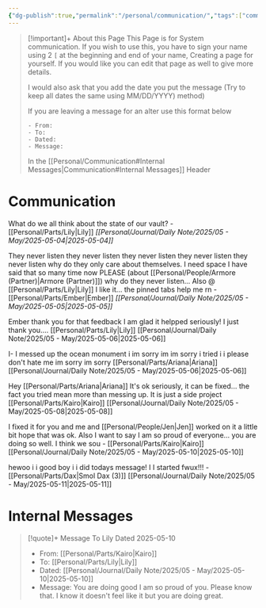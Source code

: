 ```yaml
---
{"dg-publish":true,"permalink":"/personal/communication/","tags":["communication","System"],"noteIcon":""}
---
```


> [!important]+ About this Page
> This Page is for System communication. If you wish to use this, you have to sign your name using 2 ``[`` at the beginning and end of your name, Creating a page for yourself. If you would like you can edit that page as well to give more details. 
> 
> I would also ask that you add the date you put the message (Try to keep all dates the same using MM/DD/YYYY) method) 
> 
> If you are leaving a message for an alter use this format below 
> ```
> - From:  
> - To:  
> - Dated: 
> - Message: 
> ```
> In the [[Personal/Communication#Internal Messages\|Communication#Internal Messages]] Header

# Communication

What do we all think about the state of our vault? - [[Personal/Parts/Lily\|Lily]] *[[Personal/Journal/Daily Note/2025/05 - May/2025-05-04\|2025-05-04]]*

They never listen they never listen they never listen they never listen they never listen why do they only care about themselves. I need space I have said that so many time now PLEASE (about [[Personal/People/Armore (Partner)\|Armore (Partner)]]) why do they never listen... Also @ [[Personal/Parts/Lily\|Lily]] I like it... the pinned tabs help me rn - [[Personal/Parts/Ember\|Ember]] *[[Personal/Journal/Daily Note/2025/05 - May/2025-05-05\|2025-05-05]]*

Ember thank you for that feedback I am glad it helpped seriously! I just thank you.... [[Personal/Parts/Lily\|Lily]] [[Personal/Journal/Daily Note/2025/05 - May/2025-05-06\|2025-05-06]]

I- I messed up the ocean monument i im sorry im im sorry i tried i i please don't hate me im sorry im sorry [[Personal/Parts/Ariana\|Ariana]] [[Personal/Journal/Daily Note/2025/05 - May/2025-05-06\|2025-05-06]]

Hey [[Personal/Parts/Ariana\|Ariana]] It's ok seriously, it can be fixed... the fact you tried mean more than messing up. It is just a side project [[Personal/Parts/Kairo\|Kairo]] [[Personal/Journal/Daily Note/2025/05 - May/2025-05-08\|2025-05-08]]

I fixed it for you and me and [[Personal/People/Jen\|Jen]] worked on it a little bit hope that was ok. Also I want to say I am so proud of everyone... you are doing so well. I think we sou -  [[Personal/Parts/Kairo\|Kairo]] [[Personal/Journal/Daily Note/2025/05 - May/2025-05-10\|2025-05-10]]

hewoo i i good boy i i did todays message! I I started fwux!!! - [[Personal/Parts/Dax\|Smol Dax (3)]] [[Personal/Journal/Daily Note/2025/05 - May/2025-05-11\|2025-05-11]]
# Internal Messages
> [!quote]+ Message To Lily Dated 2025-05-10
> 
> - From:  [[Personal/Parts/Kairo\|Kairo]]
> - To:  [[Personal/Parts/Lily\|Lily]]
> - Dated: [[Personal/Journal/Daily Note/2025/05 - May/2025-05-10\|2025-05-10]]
> - Message: You are doing good I am so proud of you. Please know that.  I know it doesn't feel like it but you are doing great. 

